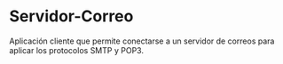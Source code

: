 # Servidor-Correo
Aplicación cliente que permite conectarse a un servidor de correos para aplicar los protocolos SMTP y POP3.
